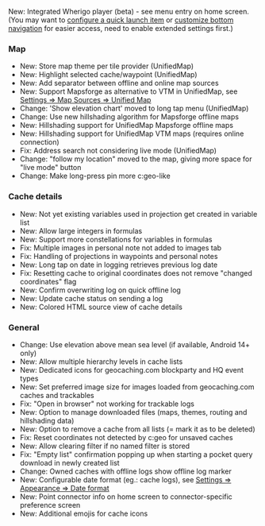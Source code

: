 New: Integrated Wherigo player (beta) - see menu entry on home screen.<br>
(You may want to [configure a quick launch item](cgeo-setting://quicklaunchitems_sorted) or [customize bottom navigation](cgeo-setting://custombnitem) for easier access, need to enable extended settings first.)

### Map
- New: Store map theme per tile provider (UnifiedMap)
- New: Highlight selected cache/waypoint (UnifiedMap)
- New: Add separator between offline and online map sources
- New: Support Mapsforge as alternative to VTM in UnifiedMap, see [Settings => Map Sources => Unified Map](cgeo-setting://useMapsforgeInUnifiedMap)
- Change: 'Show elevation chart' moved to long tap menu (UnifiedMap)
- Change: Use new hillshading algorithm for Mapsforge offline maps
- New: Hillshading support for UnifiedMap Mapsforge offline maps
- New: Hillshading support for UnifiedMap VTM maps (requires online connection)
- Fix: Address search not considering live mode (UnifiedMap)
- Change: "follow my location" moved to the map, giving more space for "live mode" button
- Change: Make long-press pin more c:geo-like

### Cache details
- New: Not yet existing variables used in projection get created in variable list
- New: Allow large integers in formulas
- New: Support more constellations for variables in formulas
- Fix: Multiple images in personal note not added to images tab
- Fix: Handling of projections in waypoints and personal notes
- New: Long tap on date in logging retrieves previous log date
- Fix: Resetting cache to original coordinates does not remove "changed coordinates" flag
- New: Confirm overwriting log on quick offline log
- New: Update cache status on sending a log
- New: Colored HTML source view of cache details

### General
- Change: Use elevation above mean sea level (if available, Android 14+ only)
- New: Allow multiple hierarchy levels in cache lists
- New: Dedicated icons for geocaching.com blockparty and HQ event types
- New: Set preferred image size for images loaded from geocaching.com caches and trackables
- Fix: "Open in browser" not working for trackable logs
- New: Option to manage downloaded files (maps, themes, routing and hillshading data)
- New: Option to remove a cache from all lists (= mark it as to be deleted)
- Fix: Reset coordinates not detected by c:geo for unsaved caches
- New: Allow clearing filter if no named filter is stored
- Fix: "Empty list" confirmation popping up when starting a pocket query download in newly created list
- Change: Owned caches with offline logs show offline log marker
- New: Configurable date format (eg.: cache logs), see [Settings => Appearance => Date format](cgeo-settings://short_date_format)
- New: Point connector info on home screen to connector-specific preference screen
- New: Additional emojis for cache icons

